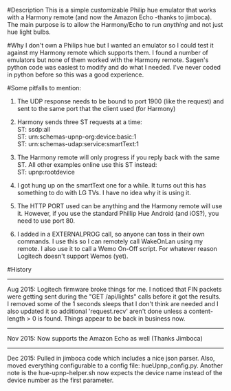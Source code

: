 #Description
This is a simple customizable Philip hue emulator that works with a Harmony remote (and now the Amazon Echo -thanks to jimboca). The main purpose is to allow the Harmony/Echo to run *anything* and not just hue light bulbs.

#Why
I don't own a Philips hue but I wanted an emulator so I could test it against my Harmony remote which supports them.  I found a number of emulators but none of them worked with the Harmony remote.  Sagen's python code was easiest to modify and do what I needed.  I've never coded in python before so this was a good experience.

#Some pitfalls to mention:
1) The UDP response needs to be bound to port 1900 (like the request) and sent to the same port that the client used (for Harmony)

2) Harmony sends three ST requests at a time: <br>
ST: ssdp:all <br>
ST: urn:schemas-upnp-org:device:basic:1 <br>
ST: urn:schemas-udap:service:smartText:1 <br>

3) The Harmony remote will only progress if you reply back with the same ST.  All other examples online use this ST instead: <br>
ST: upnp:rootdevice

4) I got hung up on the smartText one for a while.  It turns out this has something to do with LG TVs.  I have no idea why it is using it.

5) The HTTP PORT used can be anything and the Harmony remote will use it.  However, if you use the standard Phillip Hue Android (and iOS?), you need to use port 80.

6) I added in a EXTERNALPROG call, so anyone can toss in their own commands.  I use this so I can remotely call WakeOnLan using my remote.  I also use it to call a Wemo On-Off script.  For whatever reason Logitech doesn't support Wemos (yet).

#History
****************************************************************************
Aug 2015:
Logitech firmware broke things for me.  I noticed that FIN packets were getting sent during the "GET /api/lights" calls before it got the results.  I removed some of the 1 seconds sleeps that I don't think are needed and I also updated it so additional 'request.recv' aren't done unless a content-length > 0 is found.  Things appear to be back in business now.  

****************************************************************************
Nov 2015:
Now supports the Amazon Echo as well (Thanks Jimboca)

****************************************************************************
Dec 2015:
Pulled in jimboca code which includes a nice json parser.  Also, moved everything configurable to a config file: hueUpnp_config.py.  Another note is the hue-upnp-helper.sh now expects the device name instead of the device number as the first parameter.

